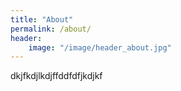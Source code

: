 ```yaml
---
title: "About"
permalink: /about/
header:
	image: "/image/header_about.jpg"
---
```


dkjfkdjlkdjffddfdfjkdjkf

